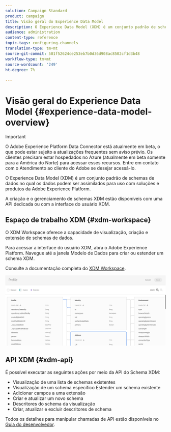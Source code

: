 ```yaml
---
solution: Campaign Standard
product: campaign
title: Visão geral do Experience Data Model
description: O Experience Data Model (XDM) é um conjunto padrão de schemas de dados no qual os dados podem ser assimilados para uso com soluções e produtos da Adobe Experience Platform.
audience: administration
content-type: reference
topic-tags: configuring-channels
translation-type: tm+mt
source-git-commit: 501f52624ce253eb7b0d36d908ac8502cf1d3b48
workflow-type: tm+mt
source-wordcount: '249'
ht-degree: 7%

---
```



# Visão geral do Experience Data Model {#experience-data-model-overview}

>[!IMPORTANT]
>
>O Adobe Experience Platform Data Connector está atualmente em beta, o que pode estar sujeito a atualizações frequentes sem aviso prévio. Os clientes precisam estar hospedados no Azure (atualmente em beta somente para a América do Norte) para acessar esses recursos. Entre em contato com o Atendimento ao cliente do Adobe se desejar acessá-lo.

O Experience Data Model (XDM) é um conjunto padrão de schemas de dados no qual os dados podem ser assimilados para uso com soluções e produtos da Adobe Experience Platform.

A criação e o gerenciamento de schemas XDM estão disponíveis com uma API dedicada ou com a interface do usuário XDM.

## Espaço de trabalho XDM {#xdm-workspace}

O XDM Workspace oferece a capacidade de visualização, criação e extensão de schemas de dados.

Para acessar a interface do usuário XDM, abra o Adobe Experience Platform. Navegue até a janela Modelo de Dados para criar ou estender um schema XDM.

Consulte a documentação completa do [XDM Workspace](https://docs.adobe.com/content/help/pt-BR/experience-platform/xdm/api/getting-started.html).

![](assets/aep_xdmworkspace.png)

## API XDM {#xdm-api}

É possível executar as seguintes ações por meio da API do Schema XDM:

* Visualização de uma lista de schemas existentes
* Visualização de um schema específico Estender um schema existente
* Adicionar campos a uma extensão
* Criar e atualizar um novo schema
* Descritores do schema da visualização
* Criar, atualizar e excluir descritores de schema

Todos os detalhes para manipular chamadas de API estão disponíveis no [Guia do desenvolvedor](https://docs.adobe.com/content/help/en/experience-platform/xdm/api/getting-started.html).
